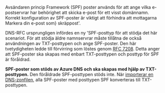 Avsändaren princip Framework (SPF) poster används för att ange vilka e-postservrar har behörighet att skicka e-post för ett visst domännamn.  Korrekt konfiguration av SPF-poster är viktigt att förhindra att mottagarna Markera din e-post som} skräppost'.

DNS-RFC ursprungligen infördes en ny 'SPF-posttyp för att stödja det här scenariot. För att stödja äldre namnservrar måste tillåtna de också användningen av TXT-posttypen och ange SPF-poster.  Den här tvetydigheten ledde till förvirring som löstes genom [RFC 7208](http://tools.ietf.org/html/rfc7208#section-3.1).  Detta anger att SPF-poster ska skapas med enbart TXT-posttypen och posttyp för SPF är föråldrad.

**SPF-poster som stöds av Azure DNS och ska skapas med hjälp av TXT-posttypen.** Den föråldrade SPF-posttypen stöds inte. När [importerar en DNS-zonfilen](../articles/dns/dns-import-export.md), alla SPF-poster med posttypen SPF konverteras till TXT-posttypen.